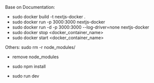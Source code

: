 Base on Documentation:
- sudo docker build -t nextjs-docker .
- sudo docker run -p 3000:3000 nextjs-docker
- sudo docker run -d -p 3000:3000 --log-driver=none nextjs-docker
- sudo docker stop <docker_container_name>
- sudo docker start <docker_container_name>

Others:
sudo rm -r node_modules/
- remove node_modules

- sudo npm install
- sudo run dev



